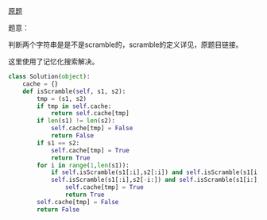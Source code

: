 [原题](https://leetcode.com/problems/scramble-string/)

题意：

判断两个字符串是是不是scramble的，scramble的定义详见，原题目链接。

这里使用了记忆化搜索解决。

```Python
class Solution(object):
    cache = {}
    def isScramble(self, s1, s2):
        tmp = (s1, s2)
        if tmp in self.cache:
            return self.cache[tmp]
        if len(s1) != len(s2):
            self.cache[tmp] = False
            return False
        if s1 == s2:
            self.cache[tmp] = True
            return True
        for i in range(1,len(s1)):
            if self.isScramble(s1[:i],s2[:i]) and self.isScramble(s1[i:],s2[i:]) or \
            self.isScramble(s1[:i],s2[-i:]) and self.isScramble(s1[i:],s2[:-i]):
                self.cache[tmp] = True
                return True
        self.cache[tmp] = False        
        return False
```
